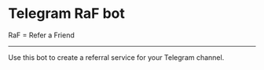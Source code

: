 # Telegram RaF bot

RaF = Refer a Friend

---

Use this bot to create a referral service for your Telegram channel.
